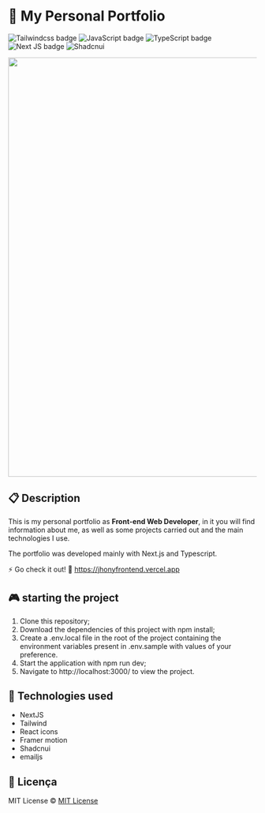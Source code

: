 # 💼 My Personal Portfolio

![Tailwindcss badge](https://img.shields.io/badge/tailwindcss-%38bdf8.svg?style=for-the-badge&logo=tailwindcss&logoColor=white)
![JavaScript badge](https://img.shields.io/badge/javascript-%23323330.svg?style=for-the-badge&logo=javascript&logoColor=%23F7DF1E)
![TypeScript badge](https://img.shields.io/badge/typescript-%23007ACC.svg?style=for-the-badge&logo=typescript&logoColor=white)
![Next JS badge](https://img.shields.io/badge/Next-black?style=for-the-badge&logo=next.js&logoColor=white)
![Shadcnui](https://img.shields.io/badge/shadcnui-black?style=for-the-badge&logo=shadcnui&logoColor=white)

<img width="850px" src="https://github.com/Jhonypd/assets/blob/main/portfolio-mok.png">

## 📋 Description

This is my personal portfolio as **Front-end Web Developer**, in it you will find information about me, as well as some projects carried out and the main technologies I use.

The portfolio was developed mainly with Next.js and Typescript.

⚡ Go check it out! 🔗 https://jhonyfrontend.vercel.app

## 🎮 starting the project

1. Clone this repository;
2. Download the dependencies of this project with npm install;
3. Create a .env.local file in the root of the project containing the environment variables present in .env.sample with values ​​of your preference.
4. Start the application with npm run dev;
5. Navigate to http://localhost:3000/ to view the project.

## 🚀 Technologies used

- NextJS
- Tailwind
- React icons
- Framer motion
- Shadcnui
- emailjs

## 📝 Licença

MIT License © [MIT License ](./LICENSE)
